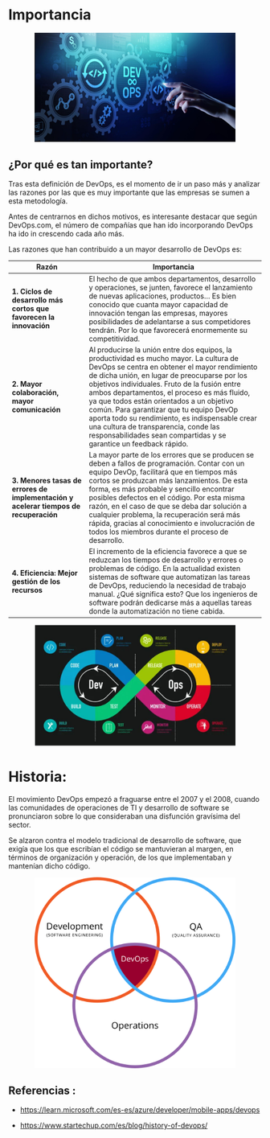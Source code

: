 # Importancia

<p align="center"><img src="https://github.com/CindyFonck/Devops_23/blob/main/RafaelCortes/img/devops1.jpg" alt="imagen1" width="400"/></p>

## ¿Por qué es tan importante?

Tras esta definición de DevOps, es el momento de ir un paso más y analizar las razones por las que es muy importante que las empresas se sumen a esta metodología.

Antes de centrarnos en dichos motivos, es interesante destacar que según DevOps.com, el número de compañías que han ido incorporando DevOps ha ido in crescendo cada año más.

Las razones que han contribuido a un mayor desarrollo de DevOps es:

|           Razón               |           Importancia         | 
| ----------------------------- | ----------------------------- |
|**1. Ciclos de desarrollo más cortos que favorecen la innovación**| El hecho de que ambos departamentos, desarrollo y operaciones, se junten, favorece el lanzamiento de nuevas aplicaciones, productos… Es bien conocido que cuanta mayor capacidad de innovación tengan las empresas, mayores posibilidades de adelantarse a sus competidores tendrán. Por lo que favorecerá enormemente su competitividad.|
| **2. Mayor colaboración, mayor comunicación**| Al producirse la unión entre dos equipos, la productividad es mucho mayor. La cultura de DevOps se centra en obtener el mayor rendimiento de dicha unión, en lugar de preocuparse por los objetivos individuales. Fruto de la fusión entre ambos departamentos, el proceso es más fluido, ya que todos están orientados a un objetivo común. Para garantizar que tu equipo DevOp aporta todo su rendimiento, es indispensable crear una cultura de transparencia, conde las responsabilidades sean compartidas y se garantice un feedback rápido.|
| **3. Menores tasas de errores de implementación y acelerar tiempos de recuperación**| La mayor parte de los errores que se producen se deben a fallos de programación. Contar con un equipo DevOp, facilitará que en tiempos más cortos se produzcan más lanzamientos. De esta forma, es más probable y sencillo encontrar posibles defectos en el código. Por esta misma razón, en el caso de que se deba dar solución a cualquier problema, la recuperación será más rápida, gracias al conocimiento e involucración de todos los miembros durante el proceso de desarrollo. |
| **4. Eficiencia: Mejor gestión de los recursos**| El incremento de la eficiencia favorece a que se reduzcan los tiempos de desarrollo y errores o problemas de código. En la actualidad existen sistemas de software que automatizan las tareas de DevOps, reduciendo la necesidad de trabajo manual. ¿Qué significa esto? Que los ingenieros de software podrán dedicarse más a aquellas tareas donde la automatización no tiene cabida.|

<p align="center"><img src="https://github.com/CindyFonck/Devops_23/blob/main/RafaelCortes/img/devops2.JPG" alt="imagen2" width="400"/></p>

# Historia:

El movimiento DevOps empezó a fraguarse entre el 2007 y el 2008, cuando las comunidades de operaciones de TI y desarrollo de software se pronunciaron sobre lo que consideraban una disfunción gravísima del sector.

Se alzaron contra el modelo tradicional de desarrollo de software, que exigía que los que escribían el código se mantuvieran al margen, en términos de organización y operación, de los que implementaban y mantenían dicho código.

<p align="center"><img src="https://github.com/CindyFonck/Devops_23/blob/main/RafaelCortes/img/devops3.jpg" alt="imagen3" width="400"/></p>

## Referencias :

- <https://learn.microsoft.com/es-es/azure/developer/mobile-apps/devops>

- <https://www.startechup.com/es/blog/history-of-devops/>
